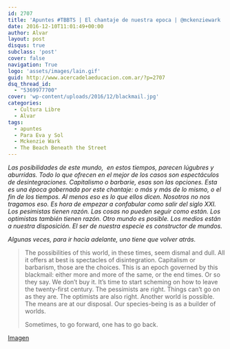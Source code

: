 ```yaml
---
id: 2707
title: 'Apuntes #TBBTS | El chantaje de nuestra epoca | @mckenziewark '
date: 2016-12-10T11:01:49+00:00
author: Alvar
layout: post
disqus: true
subclass: 'post'
cover: false
navigation: True
logo: 'assets/images/lain.gif'
guid: http://www.acercadelaeducacion.com.ar/?p=2707
dsq_thread_id:
  - "5369977700"
cover: 'wp-content/uploads/2016/12/blackmail.jpg'
categories:
  - Cultura Libre
  - Alvar
tags:
  - apuntes
  - Para Eva y Sol
  - Mckenzie Wark
  - The Beach Beneath the Street
---
```

<i>Las posibilidades de este mundo,  en estos tiempos, parecen lúgubres y aburridas. Todo lo que ofrecen en el mejor de los casos son espectáculos de desintegraciones. Capitalismo o barbarie, esas son las opciones. Esta es una época gobernada por este chantaje: o más y más de lo mismo, o el fin de los tiempos. Al menos eso es lo que ellos dicen. Nosotros no nos tragamos eso. Es hora de empezar a confabular como salir del siglo XXI. Los pesimistas tienen razón. Las cosas no pueden seguir como están. Los optimistas también tienen razón. Otro mundo es posible. Los medios están a nuestra disposición. El ser de nuestra especie es constructor de mundos.</i>

<i>Algunas veces, para ir hacia adelante, uno tiene que volver atrás. </i>
<blockquote>The possibilities of this world, in these times, seem dismal and dull. All it offers at best is spectacles of disintegration. Capitalism or barbarism, those are the choices. This is an epoch governed by this blackmail: either more and more of the same, or the end times. Or so they say. We don’t buy it. It’s time to start scheming on how to leave the twenty-first century. The pessimists are right. Things can’t go on as they are. The optimists are also right. Another world is possible. The means are at our disposal. Our species-being is as a builder of worlds.

Sometimes, to go forward, one has to go back.</blockquote>
<a href="https://soundcloud.com/blackmail/sets/tempo-tempo" target="_blank">Imagen</a>
